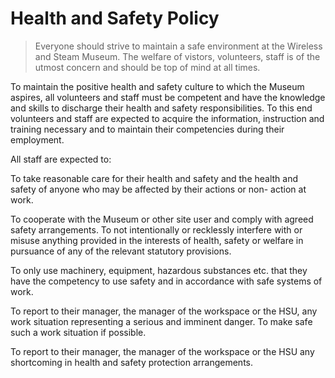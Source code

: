 # Health and Safety Policy

> Everyone should strive to maintain a safe environment at the Wireless and Steam Museum. The welfare of vistors, volunteers, staff is of the utmost concern and should be top of mind at all times.

To maintain the positive health and safety culture to which the Museum aspires, all volunteers and staff must be competent and have the knowledge and skills to discharge their health and safety responsibilities. To this end volunteers and staff are expected to acquire the information, instruction and training necessary and to maintain their competencies during their employment.

All staff are expected to:

To take reasonable care for their health and safety and the health and safety of anyone who may be affected by their actions or non- action at work.

To cooperate with the Museum or other site user and comply with agreed safety arrangements. To not intentionally or recklessly interfere with or misuse anything provided in the interests of health, safety or welfare in pursuance of any of the relevant statutory provisions.

To only use machinery, equipment, hazardous substances etc. that they have the competency to use safety and in accordance with safe systems of work.

To report to their manager, the manager of the workspace or the HSU, any work situation representing a serious and imminent danger. To make safe such a work situation if possible.

To report to their manager, the manager of the workspace or the HSU any shortcoming in health and safety protection arrangements.